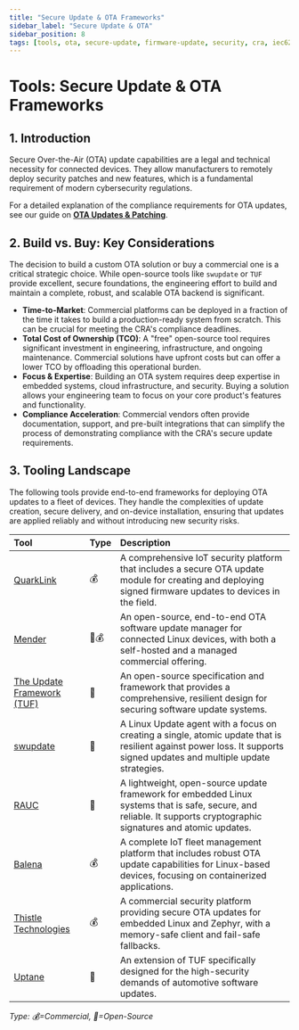 ```yaml
---
title: "Secure Update & OTA Frameworks"
sidebar_label: "Secure Update & OTA"
sidebar_position: 8
tags: [tools, ota, secure-update, firmware-update, security, cra, iec62443, open-source, commercial]
---
```

# Tools: Secure Update & OTA Frameworks

## 1. Introduction

Secure Over-the-Air (OTA) update capabilities are a legal and technical necessity for connected devices. They allow manufacturers to remotely deploy security patches and new features, which is a fundamental requirement of modern cybersecurity regulations.

For a detailed explanation of the compliance requirements for OTA updates, see our guide on **[OTA Updates & Patching](../implementation/build-phase/ota-updates.md)**.

## 2. Build vs. Buy: Key Considerations

The decision to build a custom OTA solution or buy a commercial one is a critical strategic choice. While open-source tools like `swupdate` or `TUF` provide excellent, secure foundations, the engineering effort to build and maintain a complete, robust, and scalable OTA backend is significant.

-   **Time-to-Market**: Commercial platforms can be deployed in a fraction of the time it takes to build a production-ready system from scratch. This can be crucial for meeting the CRA's compliance deadlines.
-   **Total Cost of Ownership (TCO)**: A "free" open-source tool requires significant investment in engineering, infrastructure, and ongoing maintenance. Commercial solutions have upfront costs but can offer a lower TCO by offloading this operational burden.
-   **Focus & Expertise**: Building an OTA system requires deep expertise in embedded systems, cloud infrastructure, and security. Buying a solution allows your engineering team to focus on your core product's features and functionality.
-   **Compliance Acceleration**: Commercial vendors often provide documentation, support, and pre-built integrations that can simplify the process of demonstrating compliance with the CRA's secure update requirements.

## 3. Tooling Landscape

The following tools provide end-to-end frameworks for deploying OTA updates to a fleet of devices. They handle the complexities of update creation, secure delivery, and on-device installation, ensuring that updates are applied reliably and without introducing new security risks.

| Tool | Type | Description |
| :--- | :--- | :--- |
| [QuarkLink](https://www.cryptoquantique.com/products/quarklink/) | 💰 | A comprehensive IoT security platform that includes a secure OTA update module for creating and deploying signed firmware updates to devices in the field. |
| [Mender](https://mender.io/) | 🐙💰 | An open-source, end-to-end OTA software update manager for connected Linux devices, with both a self-hosted and a managed commercial offering. |
| [The Update Framework (TUF)](https://theupdateframework.io/) | 🐙 | An open-source specification and framework that provides a comprehensive, resilient design for securing software update systems. |
| [swupdate](https://github.com/sbabic/swupdate) | 🐙 | A Linux Update agent with a focus on creating a single, atomic update that is resilient against power loss. It supports signed updates and multiple update strategies. |
| [RAUC](https://rauc.io/) | 🐙 | A lightweight, open-source update framework for embedded Linux systems that is safe, secure, and reliable. It supports cryptographic signatures and atomic updates. |
| [Balena](https://www.balena.io/) | 💰 | A complete IoT fleet management platform that includes robust OTA update capabilities for Linux-based devices, focusing on containerized applications. |
| [Thistle Technologies](https://thistle.tech/) | 💰 | A commercial security platform providing secure OTA updates for embedded Linux and Zephyr, with a memory-safe client and fail-safe fallbacks. |
| [Uptane](https://uptane.github.io/) | 🐙 | An extension of TUF specifically designed for the high-security demands of automotive software updates. |

<!-- vale off -->
*Type: 💰=Commercial, 🐙=Open-Source*
<!-- vale on -->
